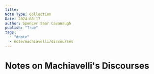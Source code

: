```yaml
---
title:
Note Type: Collection
Date: 2024-08-17
author: Spencer Saar Cavanaugh
publish: "True"
tags:
  - "#note"
  - note/machiavelli/discourses
---
```


# Notes on Machiavelli's Discourses
